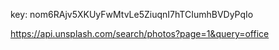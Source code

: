 key: nom6RAjv5XKUyFwMtvLe5ZiuqnI7hTCIumhBVDyPqIo

https://api.unsplash.com/search/photos?page=1&query=office